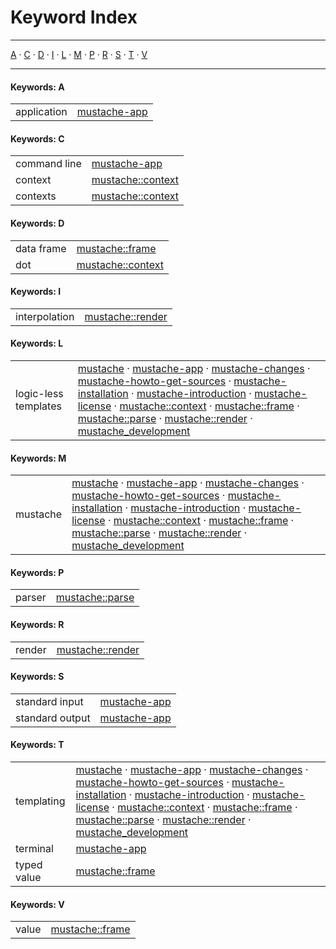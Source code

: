 
[//000000001]: # (Index generated by tcllib/doctools/idx with format 'markdown')

# Keyword Index

----

[A](#cA) &#183; [C](#cC) &#183; [D](#cD) &#183; [I](#cI) &#183; [L](#cL) &#183; [M](#cM) &#183; [P](#cP) &#183; [R](#cR) &#183; [S](#cS) &#183; [T](#cT) &#183; [V](#cV)

----

#### <a name='cA'></a>Keywords: A

|||
|---|---|
|<a name='application'></a>application|[mustache\-app](doc/files/mustache\_application\.md)|


#### <a name='cC'></a>Keywords: C

|||
|---|---|
|<a name='command\_line'></a>command line|[mustache\-app](doc/files/mustache\_application\.md)|
|<a name='context'></a>context|[mustache::context](doc/files/mustache\_context\.md)|
|<a name='contexts'></a>contexts|[mustache::context](doc/files/mustache\_context\.md)|


#### <a name='cD'></a>Keywords: D

|||
|---|---|
|<a name='data\_frame'></a>data frame|[mustache::frame](doc/files/mustache\_frame\.md)|
|<a name='dot'></a>dot|[mustache::context](doc/files/mustache\_context\.md)|


#### <a name='cI'></a>Keywords: I

|||
|---|---|
|<a name='interpolation'></a>interpolation|[mustache::render](doc/files/mustache\_render\.md)|


#### <a name='cL'></a>Keywords: L

|||
|---|---|
|<a name='logic\_less\_templates'></a>logic\-less templates|[mustache](doc/files/mustache\.md) &#183; [mustache\-app](doc/files/mustache\_application\.md) &#183; [mustache\-changes](doc/files/mustache\_changes\.md) &#183; [mustache\-howto\-get\-sources](doc/files/mustache\_howto\_get\_sources\.md) &#183; [mustache\-installation](doc/files/mustache\_howto\_installation\.md) &#183; [mustache\-introduction](doc/files/mustache\_introduction\.md) &#183; [mustache\-license](doc/files/mustache\_license\.md) &#183; [mustache::context](doc/files/mustache\_context\.md) &#183; [mustache::frame](doc/files/mustache\_frame\.md) &#183; [mustache::parse](doc/files/mustache\_parse\.md) &#183; [mustache::render](doc/files/mustache\_render\.md) &#183; [mustache\_development](doc/files/mustache\_howto\_development\.md)|


#### <a name='cM'></a>Keywords: M

|||
|---|---|
|<a name='mustache'></a>mustache|[mustache](doc/files/mustache\.md) &#183; [mustache\-app](doc/files/mustache\_application\.md) &#183; [mustache\-changes](doc/files/mustache\_changes\.md) &#183; [mustache\-howto\-get\-sources](doc/files/mustache\_howto\_get\_sources\.md) &#183; [mustache\-installation](doc/files/mustache\_howto\_installation\.md) &#183; [mustache\-introduction](doc/files/mustache\_introduction\.md) &#183; [mustache\-license](doc/files/mustache\_license\.md) &#183; [mustache::context](doc/files/mustache\_context\.md) &#183; [mustache::frame](doc/files/mustache\_frame\.md) &#183; [mustache::parse](doc/files/mustache\_parse\.md) &#183; [mustache::render](doc/files/mustache\_render\.md) &#183; [mustache\_development](doc/files/mustache\_howto\_development\.md)|


#### <a name='cP'></a>Keywords: P

|||
|---|---|
|<a name='parser'></a>parser|[mustache::parse](doc/files/mustache\_parse\.md)|


#### <a name='cR'></a>Keywords: R

|||
|---|---|
|<a name='render'></a>render|[mustache::render](doc/files/mustache\_render\.md)|


#### <a name='cS'></a>Keywords: S

|||
|---|---|
|<a name='standard\_input'></a>standard input|[mustache\-app](doc/files/mustache\_application\.md)|
|<a name='standard\_output'></a>standard output|[mustache\-app](doc/files/mustache\_application\.md)|


#### <a name='cT'></a>Keywords: T

|||
|---|---|
|<a name='templating'></a>templating|[mustache](doc/files/mustache\.md) &#183; [mustache\-app](doc/files/mustache\_application\.md) &#183; [mustache\-changes](doc/files/mustache\_changes\.md) &#183; [mustache\-howto\-get\-sources](doc/files/mustache\_howto\_get\_sources\.md) &#183; [mustache\-installation](doc/files/mustache\_howto\_installation\.md) &#183; [mustache\-introduction](doc/files/mustache\_introduction\.md) &#183; [mustache\-license](doc/files/mustache\_license\.md) &#183; [mustache::context](doc/files/mustache\_context\.md) &#183; [mustache::frame](doc/files/mustache\_frame\.md) &#183; [mustache::parse](doc/files/mustache\_parse\.md) &#183; [mustache::render](doc/files/mustache\_render\.md) &#183; [mustache\_development](doc/files/mustache\_howto\_development\.md)|
|<a name='terminal'></a>terminal|[mustache\-app](doc/files/mustache\_application\.md)|
|<a name='typed\_value'></a>typed value|[mustache::frame](doc/files/mustache\_frame\.md)|


#### <a name='cV'></a>Keywords: V

|||
|---|---|
|<a name='value'></a>value|[mustache::frame](doc/files/mustache\_frame\.md)|
